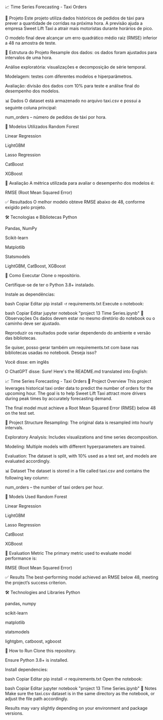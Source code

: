 📈 Time Series Forecasting - Taxi Orders

📝 Projeto
Este projeto utiliza dados históricos de pedidos de táxi para prever a quantidade de corridas na próxima hora. A previsão ajuda a empresa Sweet Lift Taxi a atrair mais motoristas durante horários de pico.

O modelo final deve alcançar um erro quadrático médio raiz (RMSE) inferior a 48 na amostra de teste.

📂 Estrutura do Projeto
Resample dos dados: os dados foram ajustados para intervalos de uma hora.

Análise exploratória: visualizações e decomposição de série temporal.

Modelagem: testes com diferentes modelos e hiperparâmetros.

Avaliação: divisão dos dados com 10% para teste e análise final do desempenho dos modelos.

📊 Dados
O dataset está armazenado no arquivo taxi.csv e possui a seguinte coluna principal:

num_orders – número de pedidos de táxi por hora.

🧠 Modelos Utilizados
Random Forest

Linear Regression

LightGBM

Lasso Regression

CatBoost

XGBoost

🧪 Avaliação
A métrica utilizada para avaliar o desempenho dos modelos é:

RMSE (Root Mean Squared Error)

✅ Resultados
O melhor modelo obteve RMSE abaixo de 48, conforme exigido pelo projeto.

🛠 Tecnologias e Bibliotecas
Python

Pandas, NumPy

Scikit-learn

Matplotlib

Statsmodels

LightGBM, CatBoost, XGBoost

📁 Como Executar
Clone o repositório.

Certifique-se de ter o Python 3.8+ instalado.

Instale as dependências:

bash
Copiar
Editar
pip install -r requirements.txt
Execute o notebook:

bash
Copiar
Editar
jupyter notebook "project 13 Time Series.ipynb"
📌 Observações
Os dados devem estar no mesmo diretório do notebook ou o caminho deve ser ajustado.

Reproduzir os resultados pode variar dependendo do ambiente e versão das bibliotecas.

Se quiser, posso gerar também um requirements.txt com base nas bibliotecas usadas no notebook. Deseja isso? 








Você disse:
em inglês 


O ChatGPT disse:
Sure! Here's the README.md translated into English:

📈 Time Series Forecasting - Taxi Orders
📝 Project Overview
This project leverages historical taxi order data to predict the number of orders for the upcoming hour. The goal is to help Sweet Lift Taxi attract more drivers during peak times by accurately forecasting demand.

The final model must achieve a Root Mean Squared Error (RMSE) below 48 on the test set.

📂 Project Structure
Resampling: The original data is resampled into hourly intervals.

Exploratory Analysis: Includes visualizations and time series decomposition.

Modeling: Multiple models with different hyperparameters are trained.

Evaluation: The dataset is split, with 10% used as a test set, and models are evaluated accordingly.

📊 Dataset
The dataset is stored in a file called taxi.csv and contains the following key column:

num_orders – the number of taxi orders per hour.

🧠 Models Used
Random Forest

Linear Regression

LightGBM

Lasso Regression

CatBoost

XGBoost

🧪 Evaluation Metric
The primary metric used to evaluate model performance is:

RMSE (Root Mean Squared Error)

✅ Results
The best-performing model achieved an RMSE below 48, meeting the project’s success criterion.

🛠 Technologies and Libraries
Python

pandas, numpy

scikit-learn

matplotlib

statsmodels

lightgbm, catboost, xgboost

📁 How to Run
Clone this repository.

Ensure Python 3.8+ is installed.

Install dependencies:

bash
Copiar
Editar
pip install -r requirements.txt
Open the notebook:

bash
Copiar
Editar
jupyter notebook "project 13 Time Series.ipynb"
📌 Notes
Make sure the taxi.csv dataset is in the same directory as the notebook, or adjust the file path accordingly.

Results may vary slightly depending on your environment and package versions.
